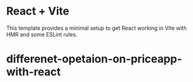 # React + Vite

This template provides a minimal setup to get React working in Vite with HMR and some ESLint rules.

# differenet-opetaion-on-priceapp-with-react
